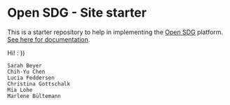 # Open SDG - Site starter

This is a starter repository to help in implementing the [Open SDG](https://github.com/open-sdg/open-sdg) platform. [See here for documentation](https://open-sdg.readthedocs.io).

Hi! : ))


    Sarah Beyer
    Chih-Yu Chen
    Lucia Feddersen
    Christina Gottschalk
    Mia Lohe
    Marlene Bültemann


